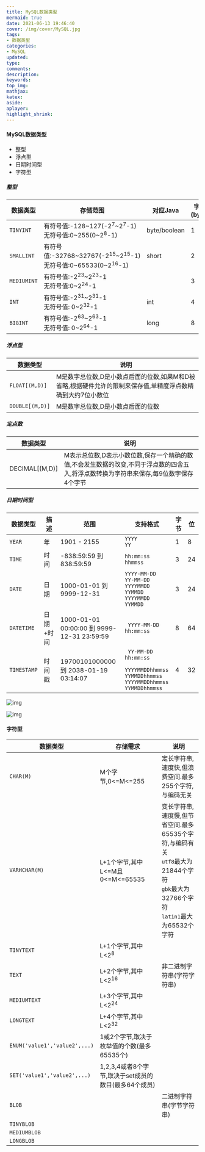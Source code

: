```yaml
---
title: MySQL数据类型
mermaid: true
date: 2021-06-13 19:46:40
cover: /img/cover/MySQL.jpg
tags:
- 数据类型
categories:
- MySQL
updated:
type:
comments:
description:
keywords:
top_img:
mathjax:
katex:
aside:
aplayer:
highlight_shrink:
---
```


#### MySQL数据类型

* 整型
* 浮点型
* 日期时间型
* 字符型

##### 整型

| 数据类型    | 存储范围                                                     | 对应Java     | 字节(byte) | 位(bit) |
| ----------- | ------------------------------------------------------------ | ------------ | ---------- | ------- |
| `TINYINT`   | 有符号值:-128~127(-2<sup>7</sup>~2<sup>7</sup>-1)<br />无符号值:0~255(0~2<sup>8</sup>-1) | byte/boolean | 1          | 8       |
| `SMALLINT`  | 有符号值:-32768~32767(-2<sup>15</sup>~2<sup>15</sup>-1)<br />无符号值:0~65533(0~2<sup>16</sup>-1) | short        | 2          | 16      |
| `MEDIUMINT` | 有符号值:-2<sup>23</sup>~2<sup>23</sup>-1<br />无符号值:0~2<sup>24</sup>-1 |              | 3          | 24      |
| `INT`       | 有符号值:-2<sup>31</sup>~2<sup>31</sup>-1<br />无符号值: 0~2<sup>32</sup>-1 | int          | 4          | 32      |
| `BIGINT`    | 有符号值:-2<sup>63</sup>~2<sup>63</sup>-1<br />无符号值: 0~2<sup>64</sup>-1 | long         | 8          | 64      |

##### 浮点型

| 数据类型        | 说明                                                         |
| --------------- | ------------------------------------------------------------ |
| `FLOAT[(M,D)]`  | M是数字总位数,D是小数点后面的位数,如果M和D被省略,根据硬件允许的限制来保存值,单精度浮点数精确到大约7位小数位 |
| `DOUBLE[(M,D)]` | M是数字总位数,D是小数点后面的位数                            |

##### 定点数

| 数据类型       | 说明                                                         |
| -------------- | ------------------------------------------------------------ |
| DECIMAL[(M,D)] | M表示总位数,D表示小数位数,保存一个精确的数值,不会发生数据的改变,不同于浮点数的四舍五入,将浮点数转换为字符串来保存,每9位数字保存4个字节 |

##### 日期时间型

| 数据类型    | 描述      | 范围                                       | 支持格式                                                     | 字节 | 位   |
| ----------- | --------- | ------------------------------------------ | ------------------------------------------------------------ | ---- | ---- |
| `YEAR`      | 年        | 1901 - 2155                                | `YYYY`<br />`YY`                                             | 1    | 8    |
| `TIME`      | 时间      | -838:59:59 到 838:59:59                    | `hh:mm:ss`<br />`hhmmss`                                     | 3    | 24   |
| `DATE`      | 日期      | 1000-01-01 到 9999-12-31                   | `YYYY-MM-DD`<br />`YY-MM-DD`<br />`YYYYMMDD`<br />`YYMMDD`<br />`YYYYMMDD`<br />`YYMMDD` | 3    | 24   |
| `DATETIME`  | 日期+时间 | 1000-01-01 00:00:00 到 9999-12-31 23:59:59 | ` YYYY-MM-DD hh:mm:ss`                                       | 8    | 64   |
| `TIMESTAMP` | 时间戳    | 19700101000000 到 2038-01-19 03:14:07      | ` YY-MM-DD hh:mm:ss`<br />` YYYYMMDDhhmmss`<br />`YYMMDDhhmmss`<br />`YYYYMMDDhhmmss`<br />`YYMMDDhhmmss` | 4    | 32   |

![img](http://www.chenjunlin.vip/img/tools/%E6%97%B6%E9%97%B4%E6%A0%BC%E5%BC%8F/%E6%97%B6%E9%97%B4%E6%A0%BC%E5%BC%8F1.png)

![img](http://www.chenjunlin.vip/img/tools/%E6%97%B6%E9%97%B4%E6%A0%BC%E5%BC%8F/%E6%97%B6%E9%97%B4%E6%A0%BC%E5%BC%8F2.png)

#### 字符型

| 数据类型                      | 存储需求                                             | 说明                                                         |
| ----------------------------- | ---------------------------------------------------- | ------------------------------------------------------------ |
| `CHAR(M)`                     | M个字节,0<=M<=255                                    | 定长字符串,速度快,但浪费空间.最多255个字符,与编码无关        |
| `VARHCHAR(M)`                 | L+1个字节,其中L<=M且0<=M<=65535                      | 变长字符串,速度慢,但节省空间.最多65535个字符,与编码有关<br />`utf8`最大为21844个字符<br />`gbk`最大为32766个字符<br />`latin1`最大为65532个字符 |
| `TINYTEXT`                    | L+1个字节,其中L<2<sup>8</sup>                        |                                                              |
| `TEXT`                        | L+2个字节,其中L<2<sup>16</sup>                       | 非二进制字符串(字符字符串)                                   |
| `MEDIUMTEXT`                  | L+3个字节,其中L<2<sup>24</sup>                       |                                                              |
| `LONGTEXT`                    | L+4个字节,其中L<2<sup>32</sup>                       |                                                              |
| `ENUM('value1','value2',...)` | 1或2个字节,取决于枚举值的个数(最多65535个)           |                                                              |
| `SET('value1','value2',...)`  | 1,2,3,4或者8个字节,取决于set成员的数目(最多64个成员) |                                                              |
| `BLOB`                        |                                                      | 二进制字符串(字节字符串)                                     |
| `TINYBLOB`                    |                                                      |                                                              |
| `MEDIUMBLOB`                  |                                                      |                                                              |
| `LONGBLOB`                    |                                                      |                                                              |

